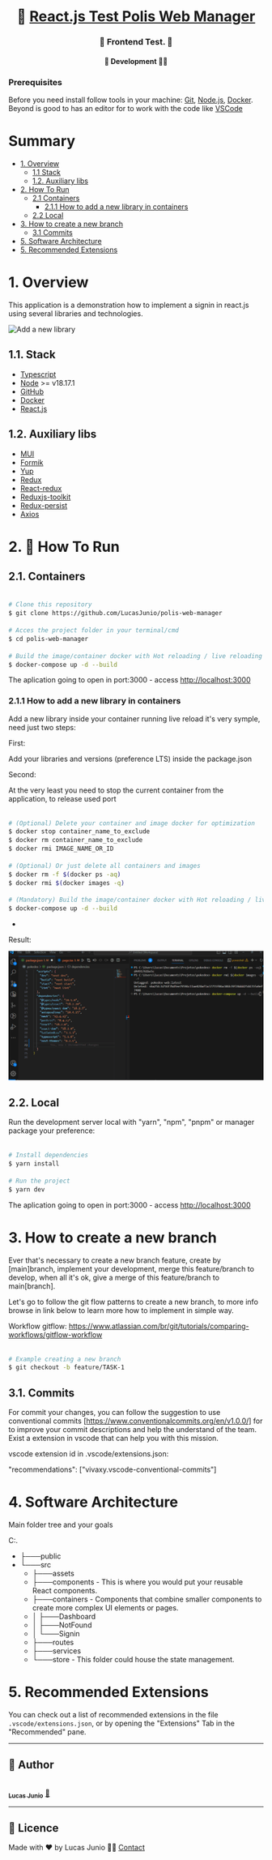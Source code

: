 <h1 align="center">
     🐙 <a href="#" alt=""> React.js Test Polis Web Manager</a>
</h1>

<h3 align="center">
    🧪 Frontend Test. 💚
</h3>

<h4 align="center">
	🚧 Development 🚀🚧
</h4>

### Prerequisites

Before you need install follow tools in your machine:
[Git](https://git-scm.com), [Node.js](https://nodejs.org/en/), [Docker](https://www.docker.com/resources/what-container).
Beyond is good to has an editor for to work with the code like [VSCode](https://code.visualstudio.com/)

# Summary

- [1. Overview](#1-overview)
  - [1.1 Stack](#11-stack)
  - [1.2. Auxiliary libs](#12-auxiliary-libs)
- [2. How To Run](#2-🔬-how-to-run)
  - [2.1 Containers](#21-containers)
    - [2.1.1 How to add a new library in containers](#211-new-library)
  - [2.2 Local](#22-local)
- [3. How to create a new branch](#3-new-branch)
  - [3.1 Commits](#31-commits)
- [5. Software Architecture](#4-software-architecture)
- [5. Recommended Extensions](#5-recommended-extensions)

# 1. Overview

This application is a demonstration how to implement a signin in react.js using several libraries and technologies.

![Add a new library](public/.docs/gifs/example.gif)

## 1.1. Stack

- [Typescript](https://www.typescriptlang.org/.docs/handbook/typescript-in-5-minutes.html)
- [Node](https://nodejs.org/en/about/) >= v18.17.1
- [GitHub](https://github.com/)
- [Docker](https://www.docker.com/resources/what-container)
- [React.js](https://react.dev/)

## 1.2. Auxiliary libs

- [MUI](https://mui.com/)
- [Formik](https://formik.org/)
- [Yup](https://www.npmjs.com/package/yup)
- [Redux](https://redux.js.org/)
- [React-redux](https://react-redux.js.org/)
- [Reduxjs-toolkit](https://redux-toolkit.js.org/)
- [Redux-persist](https://www.npmjs.com/package/redux-persist)
- [Axios](https://axios-http.com/ptbr/docs/intro)

# 2. 🔬 How To Run

## 2.1. Containers

```bash

# Clone this repository
$ git clone https://github.com/LucasJunio/polis-web-manager

# Acces the project folder in your terminal/cmd
$ cd polis-web-manager

# Build the image/container docker with Hot reloading / live reloading in development
$ docker-compose up -d --build

```

The aplication going to open in port:3000 - access [http://localhost:3000](http://localhost:3000)

### 2.1.1 How to add a new library in containers

Add a new library inside your container running live reload it's very symple, need just two steps:

First:

Add your libraries and versions (preference LTS) inside the package.json

Second:

At the very least you need to stop the current container from the application, to release used port

```bash

# (Optional) Delete your container and image docker for optimization
$ docker stop container_name_to_exclude
$ docker rm container_name_to_exclude
$ docker rmi IMAGE_NAME_OR_ID

# (Optional) Or just delete all containers and images
$ docker rm -f $(docker ps -aq)
$ docker rmi $(docker images -q)

# (Mandatory) Build the image/container docker with Hot reloading / live reloading in development
$ docker-compose up -d --build

```

-

Result:

![Add a new library](public/.docs/gifs/add-new-library.gif)

## 2.2. Local

Run the development server local with &quot;yarn&quot;, &quot;npm&quot;, &quot;pnpm&quot; or manager package your preference:

```bash

# Install dependencies
$ yarn install

# Run the project
$ yarn dev

```

The aplication going to open in port:3000 - access [http://localhost:3000](http://localhost:3000)

# 3. How to create a new branch

Ever that's necessary to create a new branch feature, create by [main]branch, implement your development, merge this feature/branch to develop, when all it's ok, give a merge of this feature/branch to main[branch].

Let's go to follow the git flow patterns to create a new branch, to more info browse in link below to learn more how to implement in simple way.

Workflow gitflow: https://www.atlassian.com/br/git/tutorials/comparing-workflows/gitflow-workflow

```bash

# Example creating a new branch
$ git checkout -b feature/TASK-1

```

## 3.1. Commits

For commit your changes, you can follow the suggestion to use conventional commits [https://www.conventionalcommits.org/en/v1.0.0/] for to improve your commit descriptions and help the understand of the team. Exist a extension in vscode that can help you with this mission.

vscode extension id in .vscode/extensions.json:

"recommendations": ["vivaxy.vscode-conventional-commits"]

# 4. Software Architecture

Main folder tree and your goals

C:.

- ├───public
- └───src
  - ├───assets
  - ├───components - This is where you would put your reusable React components.
  - ├───containers - Components that combine smaller components to create more complex UI elements or pages.
  - │ ├───Dashboard
  - │ ├───NotFound
  - │ └───Signin
  - ├───routes
  - ├───services
  - └───store - This folder could house the state management.

# 5. Recommended Extensions

You can check out a list of recommended extensions in the file `.vscode/extensions.json`, or by opening the "Extensions" Tab in the "Recommended" pane.

---

## 🦸 Author

<a href="https://madaztec.com/">
 <img style="border-radius: 50%;" src="https://avatars1.githubusercontent.com/u/20959222?s=460&u=18b10f7fb7d2aca87ee0589d1825e754c67d222b&v=4" width="100px;" alt=""/>
 <br />
 <sub><b>Lucas Junio</b></sub></a> <a href="https://madaztec.com/" title="Madaztec">🚀</a>
 <br />

---

## 📝 Licence

Made with ❤️ by Lucas Junio 👋🏽 [Contact](https://www.linkedin.com/in/lucas-junio/)
